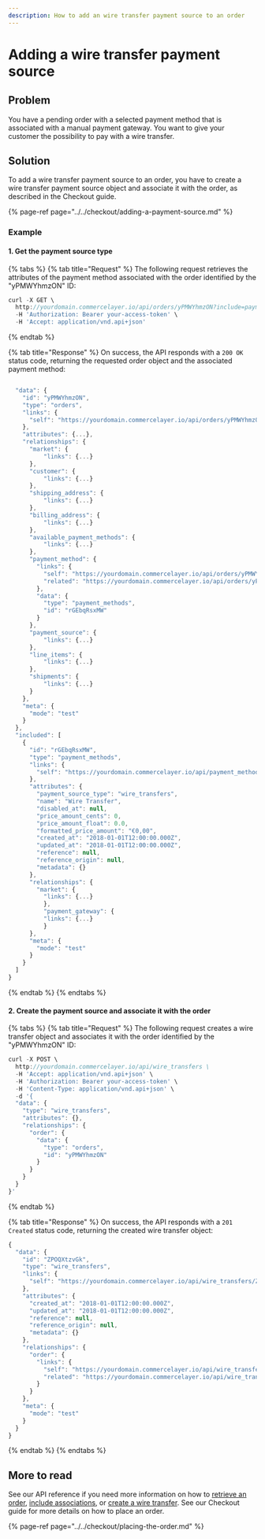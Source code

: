 ```yaml
---
description: How to add an wire transfer payment source to an order
---
```


# Adding a wire transfer payment source

## Problem

You have a pending order with a selected payment method that is associated with a manual payment gateway. You want to give your customer the possibility to pay with a wire transfer.

## Solution

To add a wire transfer payment source to an order, you have to create a wire transfer payment source object and associate it with the order, as described in the Checkout guide.

{% page-ref page="../../checkout/adding-a-payment-source.md" %}

### Example

#### 1. Get the payment source type

{% tabs %}
{% tab title="Request" %}
The following request retrieves the attributes of the payment method associated with the order identified by the "yPMWYhmzON" ID:

```javascript
curl -X GET \
  http://yourdomain.commercelayer.io/api/orders/yPMWYhmzON?include=payment_method \
  -H 'Authorization: Bearer your-access-token' \
  -H 'Accept: application/vnd.api+json'
```
{% endtab %}

{% tab title="Response" %}
On success, the API responds with a `200 OK` status code, returning the requested order object and the associated payment method:

```javascript

  "data": {
    "id": "yPMWYhmzON",
    "type": "orders",
    "links": {
      "self": "https://yourdomain.commercelayer.io/api/orders/yPMWYhmzON"
    },
    "attributes": {...},
    "relationships": {
      "market": {
          "links": {...}
      },
      "customer": {
          "links": {...}
      },
      "shipping_address": {
          "links": {...}
      },
      "billing_address": {
          "links": {...}
      },
      "available_payment_methods": {
          "links": {...}
      },
      "payment_method": {
        "links": {
          "self": "https://yourdomain.commercelayer.io/api/orders/yPMWYhmzON/relationships/payment_method",
          "related": "https://yourdomain.commercelayer.io/api/orders/yPMWYhmzON/payment_method"
        },
        "data": {
          "type": "payment_methods",
          "id": "rGEbqRsxMW"
        }
      },
      "payment_source": {
          "links": {...}
      },
      "line_items": {
          "links": {...}
      },
      "shipments": {
          "links": {...} 
      }
    },
    "meta": {
      "mode": "test"
    }
  },
  "included": [
    {
      "id": "rGEbqRsxMW",
      "type": "payment_methods",
      "links": {
        "self": "https://yourdomain.commercelayer.io/api/payment_methods/rGEbqRsxMW"
      },
      "attributes": {
        "payment_source_type": "wire_transfers",
        "name": "Wire Transfer",
        "disabled_at": null,
        "price_amount_cents": 0,
        "price_amount_float": 0.0,
        "formatted_price_amount": "€0,00",
        "created_at": "2018-01-01T12:00:00.000Z",
        "updated_at": "2018-01-01T12:00:00.000Z",
        "reference": null,
        "reference_origin": null,
        "metadata": {}
      },
      "relationships": {
        "market": {
          "links": {...}
          },
          "payment_gateway": {
          "links": {...}
          }
      },
      "meta": {
        "mode": "test"
      }
    }
  ]
}
```
{% endtab %}
{% endtabs %}

#### 2. Create the payment source and associate it with the order

{% tabs %}
{% tab title="Request" %}
The following request creates a wire transfer object and associates it with the order identified by the "yPMWYhmzON" ID:

```javascript
curl -X POST \
  http://yourdomain.commercelayer.io/api/wire_transfers \
  -H 'Accept: application/vnd.api+json' \
  -H 'Authorization: Bearer your-access-token' \
  -H 'Content-Type: application/vnd.api+json' \
  -d '{
  "data": {
    "type": "wire_transfers",
    "attributes": {},
    "relationships": {
      "order": {
        "data": {
          "type": "orders",
          "id": "yPMWYhmzON"
        }
      }
    }
  }
}'
```
{% endtab %}

{% tab title="Response" %}
On success, the API responds with a `201 Created` status code, returning the created wire transfer object:

```javascript
{
  "data": {
    "id": "ZPOQXtzvGk",
    "type": "wire_transfers",
    "links": {
      "self": "https://yourdomain.commercelayer.io/api/wire_transfers/ZPOQXtzvGk"
    },
    "attributes": {
      "created_at": "2018-01-01T12:00:00.000Z",
      "updated_at": "2018-01-01T12:00:00.000Z",
      "reference": null,
      "reference_origin": null,
      "metadata": {}
    },
    "relationships": {
      "order": {
        "links": {
          "self": "https://yourdomain.commercelayer.io/api/wire_transfers/ZPOQXtzvGk/relationships/order",
          "related": "https://yourdomain.commercelayer.io/api/wire_transfers/ZPOQXtzvGk/order"
        }
      }
    },
    "meta": {
      "mode": "test"
    }
  }
}
```
{% endtab %}
{% endtabs %}

## More to read

See our API reference if you need more information on how to [retrieve an order](https://docs.commercelayer.io/api/resources/orders/retrieve_order), [include associations](https://docs.commercelayer.io/api/including-associations), or [create a wire transfer](https://docs.commercelayer.io/api/resources/wire_transfers/create_wire_transfer). See our Checkout guide for more details on how to place an order.

{% page-ref page="../../checkout/placing-the-order.md" %}



